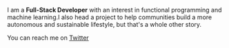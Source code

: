I am a **Full-Stack Developer** with an interest in functional programming and machine learning.I also head a project to help communities build a more autonomous and sustainable lifestyle, but that's a whole other story.

You can reach me on [Twitter][1] 

[1]: http://www.twitter.com/FedericoAriasR
